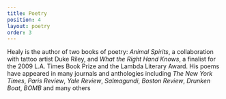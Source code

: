 ```yaml
---
title: Poetry
position: 4
layout: poetry
order: 3
---
```


Healy is the author of two books of poetry: _Animal Spirits_, a collaboration
  with tattoo artist Duke Riley, and _What the Right Hand Knows_, a finalist for the
  2009 L.A. Times Book Prize and the Lambda Literary Award. His poems have appeared
  in many journals and anthologies including *The New York Times*, *Paris Review*,
  *Yale Review*, *Salmagundi*, *Boston Review*, *Drunken Boat*, *BOMB* and many others
